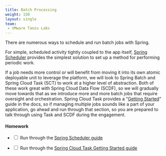 ```yaml
---
title: Batch Processing
weight: 150
layout: single
team:
 - VMware Tanzu Labs
---
```


There are numerous ways to schedule and run batch jobs with Spring.

For simple, scheduled activity tightly coupled to the app itself, [Spring Scheduler](https://spring.io/guides/gs/scheduling-tasks/) provides the simplest solution to set up a method for performing periodic work.

If a job needs more control or will benefit from moving it into its own atomic deployable unit to leverage the platform, we will look to Spring Batch and Spring Cloud Task (SCT) to work at a higher level of abstraction. Both of these work great with Spring Cloud Data Flow (SCDF), so we will gradually move towards that as we introduce more and more batch jobs that require oversight and orchestration. Spring Cloud Task provides a "[Getting Started](https://docs.spring.io/spring-cloud-task/docs/current/reference/htmlsingle/#getting-started)" guide in the docs, so if managing multiple jobs sounds like a part of your application, go ahead and run through that section, so you are prepared to talk through using Task and SCDF during the engagement.

#### Homework

- <input type="checkbox"> Run through the [Spring Scheduler guide](https://spring.io/guides/gs/scheduling-tasks/) 

- <input type="checkbox"> Run through the [Spring Cloud Task Getting Started guide](https://docs.spring.io/spring-cloud-task/docs/current/reference/htmlsingle/#getting-started) 


